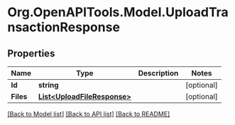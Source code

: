 # Org.OpenAPITools.Model.UploadTransactionResponse

## Properties

Name | Type | Description | Notes
------------ | ------------- | ------------- | -------------
**Id** | **string** |  | [optional] 
**Files** | [**List&lt;UploadFileResponse&gt;**](UploadFileResponse.md) |  | [optional] 

[[Back to Model list]](../README.md#documentation-for-models) [[Back to API list]](../README.md#documentation-for-api-endpoints) [[Back to README]](../README.md)

